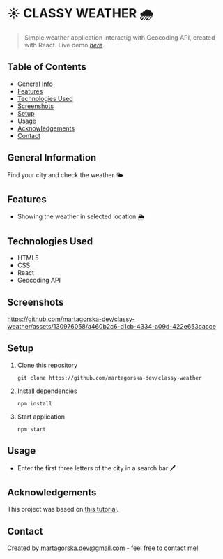 # ☀️ CLASSY WEATHER 🌧️
> Simple weather application interactig with Geocoding API, created with React. 
> Live demo [_here_](https://classy-weather-martagorska.netlify.app).

## Table of Contents
* [General Info](#general-information)
* [Features](#features)
* [Technologies Used](#technologies-used)
* [Screenshots](#screenshots)
* [Setup](#setup)
* [Usage](#usage)
* [Acknowledgements](#acknowledgements)
* [Contact](#contact)


## General Information
Find your city and check the weather 🌤️


## Features
- Showing the weather in selected location 🌦️
  

## Technologies Used
- HTML5
- CSS
- React
- Geocoding API


## Screenshots
https://github.com/martagorska-dev/classy-weather/assets/130976058/a460b2c6-d1cb-4334-a09d-422e653cacce


## Setup
1. Clone this repository
   ```
   git clone https://github.com/martagorska-dev/classy-weather
   ```
2. Install dependencies
   ```
   npm install
   ```
3. Start application
   ```
   npm start
   ```


## Usage
- Enter the first three letters of the city in a search bar 🖊️


## Acknowledgements
This project was based on [this tutorial](https://www.udemy.com/course/the-ultimate-react-course).


## Contact
Created by martagorska.dev@gmail.com - feel free to contact me!
